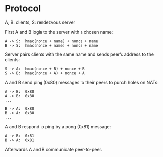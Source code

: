 # Protocol

A, B: clients, S: rendezvous server

First A and B login to the server with a chosen name:

    A -> S:  hmac(nonce + name) + nonce + name
    B -> S:  hmac(nonce + name) + nonce + name

Server pairs clients with the same name and sends peer's address to the clients:

    S -> A:  hmac(nonce + B) + nonce + B
    S -> B:  hmac(nonce + A) + nonce + A

A and B send ping (0x80) messages to their peers to punch holes on NATs:

    A -> B:  0x80
    A -> B:  0x80
    ...

    B -> A:  0x80
    B -> A:  0x80
    ...

A and B respond to ping by a pong (0x81) message:

    A -> B:  0x81
    B -> A:  0x81

Afterwards A and B communicate peer-to-peer.
